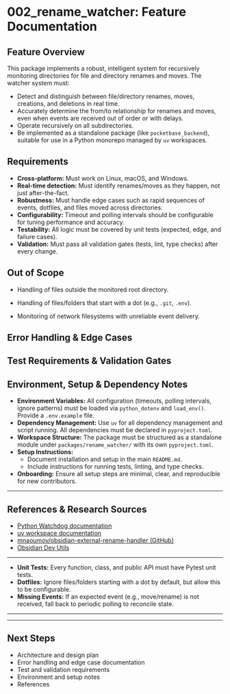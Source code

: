 # 002_rename_watcher: Feature Documentation

## Feature Overview

This package implements a robust, intelligent system for recursively monitoring directories for file and directory renames and moves. The watcher system must:
- Detect and distinguish between file/directory renames, moves, creations, and deletions in real time.
- Accurately determine the from/to relationship for renames and moves, even when events are received out of order or with delays.
- Operate recursively on all subdirectories.
- Be implemented as a standalone package (like `pocketbase_backend`), suitable for use in a Python monorepo managed by `uv` workspaces.

## Requirements
- **Cross-platform:** Must work on Linux, macOS, and Windows.
- **Real-time detection:** Must identify renames/moves as they happen, not just after-the-fact.
- **Robustness:** Must handle edge cases such as rapid sequences of events, dotfiles, and files moved across directories.
- **Configurability:** Timeout and polling intervals should be configurable for tuning performance and accuracy.
- **Testability:** All logic must be covered by unit tests (expected, edge, and failure cases).
- **Validation:** Must pass all validation gates (tests, lint, type checks) after every change.

## Out of Scope
- Handling of files outside the monitored root directory.
- Handling of files/folders that start with a dot (e.g., `.git`, `.env`).

- Monitoring of network filesystems with unreliable event delivery.

## Error Handling & Edge Cases

## Test Requirements & Validation Gates

## Environment, Setup & Dependency Notes

- **Environment Variables:** All configuration (timeouts, polling intervals, ignore patterns) must be loaded via `python_dotenv` and `load_env()`. Provide a `.env.example` file.
- **Dependency Management:** Use `uv` for all dependency management and script running. All dependencies must be declared in `pyproject.toml`.
- **Workspace Structure:** The package must be structured as a standalone module under `packages/rename_watcher/` with its own `pyproject.toml`.
- **Setup Instructions:**
  - Document installation and setup in the main `README.md`.
  - Include instructions for running tests, linting, and type checks.
- **Onboarding:** Ensure all setup steps are minimal, clear, and reproducible for new contributors.

---

## References & Research Sources

- [Python Watchdog documentation](https://python-watchdog.readthedocs.io/en/stable/)
- [uv workspace documentation](https://docs.astral.sh/uv/concepts/projects/workspaces/#workspace-sources)
- [mnaoumov/obsidian-external-rename-handler (GitHub)](https://github.com/mnaoumov/obsidian-external-rename-handler)
- [Obsidian Dev Utils](https://github.com/mnaoumov/obsidian-dev-utils)

---

- **Unit Tests:** Every function, class, and public API must have Pytest unit tests.
- **Dotfiles:** Ignore files/folders starting with a dot by default, but allow this to be configurable.
- **Missing Events:** If an expected event (e.g., move/rename) is not received, fall back to periodic polling to reconcile state.

---


---
## Next Steps
- Architecture and design plan
- Error handling and edge case documentation
- Test and validation requirements
- Environment and setup notes
- References
